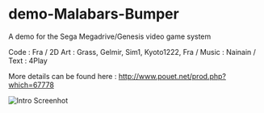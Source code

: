 # demo-Malabars-Bumper
A demo for the Sega Megadrive/Genesis video game system

Code : Fra / 2D Art : Grass, Gelmir, Sim1, Kyoto1222, Fra / Music : Nainain / Text : 4Play

More details can be found here : http://www.pouet.net/prod.php?which=67778

![Intro Screenhot](https://raw.githubusercontent.com/ResistanceVault/demo-Malabars-Bumper/master/release/screenshot.png)
